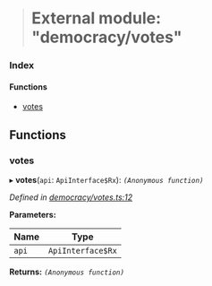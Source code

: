 > # External module: "democracy/votes"

### Index

#### Functions

* [votes](_democracy_votes_.md#votes)

## Functions

###  votes

▸ **votes**(`api`: `ApiInterface$Rx`): *`(Anonymous function)`*

*Defined in [democracy/votes.ts:12](https://github.com/polkadot-js/api/blob/1393c8c/packages/api-derive/src/democracy/votes.ts#L12)*

**Parameters:**

Name | Type |
------ | ------ |
`api` | `ApiInterface$Rx` |

**Returns:** *`(Anonymous function)`*